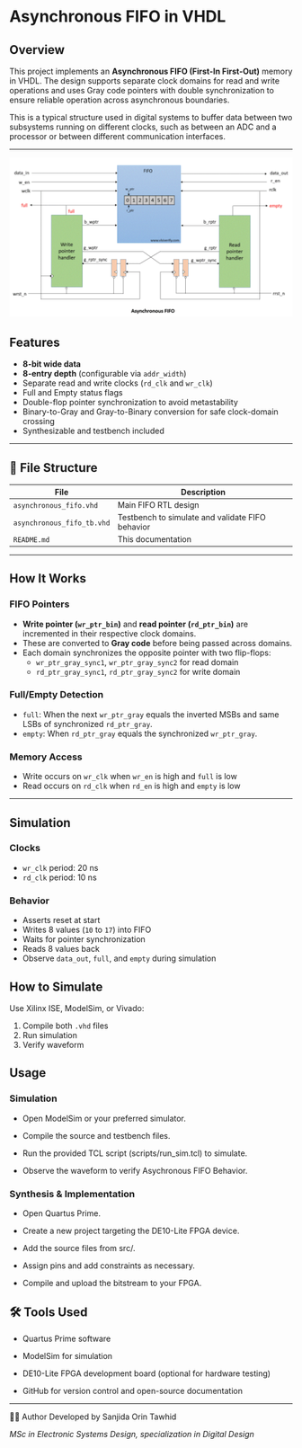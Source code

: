# Asynchronous FIFO in VHDL

## Overview
This project implements an **Asynchronous FIFO (First-In First-Out)** memory in VHDL. The design supports separate clock domains for read and write operations and uses Gray code pointers with double synchronization to ensure reliable operation across asynchronous boundaries.

This is a typical structure used in digital systems to buffer data between two subsystems running on different clocks, such as between an ADC and a processor or between different communication interfaces.

---
![FIFO Architecture](images/asynchronous-fifo.png)

## Features

- **8-bit wide data**
- **8-entry depth** (configurable via `addr_width`)
- Separate read and write clocks (`rd_clk` and `wr_clk`)
- Full and Empty status flags
- Double-flop pointer synchronization to avoid metastability
- Binary-to-Gray and Gray-to-Binary conversion for safe clock-domain crossing
- Synthesizable and testbench included

---

## 📁 File Structure

| File                        | Description                                      |
|---------------------------- |--------------------------------------------------|
| `asynchronous_fifo.vhd`     | Main FIFO RTL design                             |
| `asynchronous_fifo_tb.vhd`  | Testbench to simulate and validate FIFO behavior |
| `README.md`                 | This documentation                               |

---


## How It Works

### FIFO Pointers

- **Write pointer (`wr_ptr_bin`)** and **read pointer (`rd_ptr_bin`)** are incremented in their respective clock domains.
- These are converted to **Gray code** before being passed across domains.
- Each domain synchronizes the opposite pointer with two flip-flops:
  - `wr_ptr_gray_sync1`, `wr_ptr_gray_sync2` for read domain
  - `rd_ptr_gray_sync1`, `rd_ptr_gray_sync2` for write domain

### Full/Empty Detection

- `full`: When the next `wr_ptr_gray` equals the inverted MSBs and same LSBs of synchronized `rd_ptr_gray`.
- `empty`: When `rd_ptr_gray` equals the synchronized `wr_ptr_gray`.

### Memory Access

- Write occurs on `wr_clk` when `wr_en` is high and `full` is low
- Read occurs on `rd_clk` when `rd_en` is high and `empty` is low

---

## Simulation

### Clocks

- `wr_clk` period: 20 ns
- `rd_clk` period: 10 ns

### Behavior

- Asserts reset at start
- Writes 8 values (`10` to `17`) into FIFO
- Waits for pointer synchronization
- Reads 8 values back
- Observe `data_out`, `full`, and `empty` during simulation


## How to Simulate
Use Xilinx ISE, ModelSim, or Vivado:
1. Compile both `.vhd` files
2. Run simulation
3. Verify waveform

## Usage

### Simulation
- Open ModelSim or your preferred simulator.

- Compile the source and testbench files.

- Run the provided TCL script (scripts/run_sim.tcl) to simulate.

- Observe the waveform to verify Asychronous FIFO Behavior.

### Synthesis & Implementation
- Open Quartus Prime.

- Create a new project targeting the DE10-Lite FPGA device.

- Add the source files from src/.

- Assign pins and add constraints as necessary.

- Compile and upload the bitstream to your FPGA.


## 🛠 Tools Used

- Quartus Prime software

- ModelSim for simulation

- DE10-Lite FPGA development board (optional for hardware testing)

- GitHub for version control and open-source documentation

---


🙋‍♀️ Author Developed by Sanjida Orin Tawhid


_MSc in Electronic Systems Design, specialization in Digital Design_  




